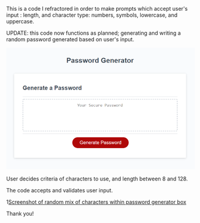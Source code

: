 This is a code I refractored in order to make prompts which accept user's input : length, and character type: numbers, symbols, lowercase, and uppercase.

UPDATE:  this code now functions as planned; generating and writing a random password generated based on user's input.

![Screenshot of empty password generator with red button](assets/images/Screenshot%20of%20password%20generator.png)


User decides criteria of characters to use, and length between 8 and 128.

The code accepts and validates user input. 

1[Screenshot of random mix of characters within password generator box](assets/images/Screenshot%20password%20generator.png)

Thank you!

